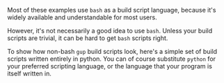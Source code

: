 Most of these examples use `bash` as a build script language, because it's widely available and understandable for most users.

However, it's not necessarily a good idea to use `bash`. Unless your build scripts are trivial, it can be hard to get `bash` scripts right.

To show how non-bash `gup` build scripts look, here's a simple set of build scripts written entirely in python. You can of course substitute `python` for your preferred scripting language, or the language that your program is itself written in.
